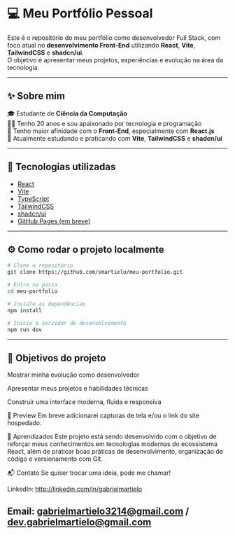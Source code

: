 # 💻 Meu Portfólio Pessoal

Este é o repositório do meu portfólio como desenvolvedor Full Stack, com foco atual no **desenvolvimento Front-End** utilizando **React**, **Vite**, **TailwindCSS** e **shadcn/ui**.  
O objetivo é apresentar meus projetos, experiências e evolução na área da tecnologia.

---

## ✨ Sobre mim

🎓 Estudante de **Ciência da Computação**  
🧑‍💻 Tenho 20 anos e sou apaixonado por tecnologia e programação  
🎯 Tenho maior afinidade com o **Front-End**, especialmente com **React.js**  
🚀 Atualmente estudando e praticando com **Vite**, **TailwindCSS** e **shadcn/ui**

---

## 📁 Tecnologias utilizadas

- [React](https://react.dev/)
- [Vite](https://vitejs.dev/)
- [TypeScript](https://www.typescriptlang.org/)
- [TailwindCSS](https://tailwindcss.com/)
- [shadcn/ui](https://ui.shadcn.com/)
- [GitHub Pages (em breve)](https://pages.github.com/)

---

## ⚙️ Como rodar o projeto localmente

```bash
# Clone o repositório
git clone https://github.com/smartielo/meu-portfolio.git

# Entre na pasta
cd meu-portfolio

# Instale as dependências
npm install

# Inicie o servidor de desenvolvimento
npm run dev

```
---
## 📌 Objetivos do projeto

Mostrar minha evolução como desenvolvedor

Apresentar meus projetos e habilidades técnicas

Construir uma interface moderna, fluida e responsiva

📸 Preview
Em breve adicionarei capturas de tela e/ou o link do site hospedado.

🧠 Aprendizados
Este projeto está sendo desenvolvido com o objetivo de reforçar meus conhecimentos em tecnologias modernas do ecossistema React, além de praticar boas práticas de desenvolvimento, organização de código e versionamento com Git.

📬 Contato
Se quiser trocar uma ideia, pode me chamar!

LinkedIn: http://linkedin.com/in/gabrielmartielo

Email: gabrielmartielo3214@gmail.com / dev.gabrielmartielo@gmail.com
---